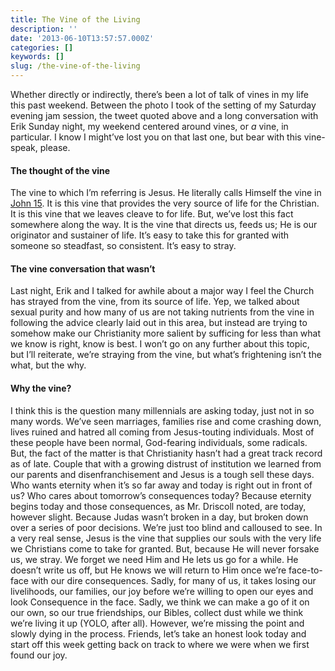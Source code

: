 ```yaml
---
title: The Vine of the Living
description: ''
date: '2013-06-10T13:57:57.000Z'
categories: []
keywords: []
slug: /the-vine-of-the-living
---
```

Whether directly or indirectly, there’s been a lot of talk of vines in my life this past weekend. Between the photo I took of the setting of my Saturday evening jam session, the tweet quoted above and a long conversation with Erik Sunday night, my weekend centered around vines, or _a_ vine, in particular. I know I might’ve lost you on that last one, but bear with this vine-speak, please.
#### The thought of the vine
The vine to which I’m referring is Jesus. He literally calls Himself the vine in [John 15](http://www.biblegateway.com/passage/?search=john%2015:1-17&version=ESV). It is this vine that provides the very source of life for the Christian. It is this vine that we leaves cleave to for life. But, we’ve lost this fact somewhere along the way. It is the vine that directs us, feeds us; He is our originator and sustainer of life. It’s easy to take this for granted with someone so steadfast, so consistent. It’s easy to stray.
#### The vine conversation that wasn’t
Last night, Erik and I talked for awhile about a major way I feel the Church has strayed from the vine, from its source of life. Yep, we talked about sexual purity and how many of us are not taking nutrients from the vine in following the advice clearly laid out in this area, but instead are trying to somehow make our Christianity more salient by sufficing for less than what we know is right, know is best. I won’t go on any further about this topic, but I’ll reiterate, we’re straying from the vine, but what’s frightening isn’t the what, but the why.
#### Why the vine?
I think this is the question many millennials are asking today, just not in so many words. We’ve seen marriages, families rise and come crashing down, lives ruined and hatred all coming from Jesus-touting individuals. Most of these people have been normal, God-fearing individuals, some radicals. But, the fact of the matter is that Christianity hasn’t had a great track record as of late. Couple that with a growing distrust of institution we learned from our parents and disenfranchisement and Jesus is a tough sell these days. Who wants eternity when it’s so far away and today is right out in front of us? Who cares about tomorrow’s consequences today? Because eternity begins today and those consequences, as Mr. Driscoll noted, are today, however slight. Because Judas wasn’t broken in a day, but broken down over a series of poor decisions. We’re just too blind and calloused to see.
In a very real sense, Jesus is the vine that supplies our souls with the very life we Christians come to take for granted. But, because He will never forsake us, we stray. We forget we need Him and He lets us go for a while. He doesn’t write us off, but He knows we will return to Him once we’re face-to-face with our dire consequences. Sadly, for many of us, it takes losing our livelihoods, our families, our joy before we’re willing to open our eyes and look Consequence in the face. Sadly, we think we can make a go of it on our own, so our true friendships, our Bibles, collect dust while we think we’re living it up (YOLO, after all). However, we’re missing the point and slowly dying in the process. Friends, let’s take an honest look today and start off this week getting back on track to where we were when we first found our joy.
